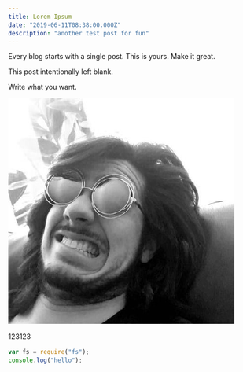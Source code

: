 ```yaml
---
title: Lorem Ipsum
date: "2019-06-11T08:38:00.000Z"
description: "another test post for fun"
---
```


Every blog starts with a single post. This is yours. Make it great.

<!-- more -->

This post intentionally left blank.

Write what you want.

![](headshot.jpg)

123123

```js
var fs = require("fs");
console.log("hello");
```